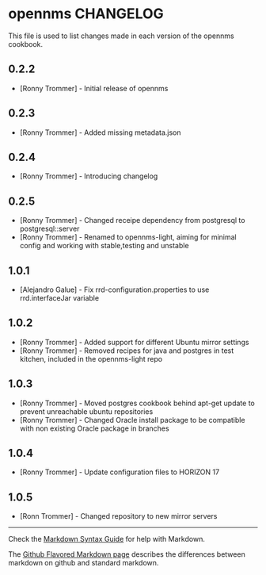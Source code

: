 opennms CHANGELOG
=================

This file is used to list changes made in each version of the opennms cookbook.

0.2.2
-----
- [Ronny Trommer] - Initial release of opennms

0.2.3
-----
- [Ronny Trommer] - Added missing metadata.json

0.2.4
-----
- [Ronny Trommer] - Introducing changelog

0.2.5
-----
- [Ronny Trommer] - Changed receipe dependency from postgresql to postgresql::server
- [Ronny Trommer] - Renamed to opennms-light, aiming for minimal config and working with stable,testing and unstable

1.0.1
-----
- [Alejandro Galue] - Fix rrd-configuration.properties to use rrd.interfaceJar variable

1.0.2
-----
- [Ronny Trommer] - Added support for different Ubuntu mirror settings
- [Ronny Trommer] - Removed recipes for java and postgres in test kitchen, included in the opennms-light repo

1.0.3
-----
- [Ronny Trommer] - Moved postgres cookbook behind apt-get update to prevent unreachable ubuntu repositories
- [Ronny Trommer] - Changed Oracle install package to be compatible with non existing Oracle package in branches

1.0.4
-----
- [Ronny Trommer] - Update configuration files to HORIZON 17

1.0.5   
-----
- [Ronn Trommer] - Changed repository to new mirror servers


- - -
Check the [Markdown Syntax Guide](http://daringfireball.net/projects/markdown/syntax) for help with Markdown.

The [Github Flavored Markdown page](http://github.github.com/github-flavored-markdown/) describes the differences between markdown on github and standard markdown.
